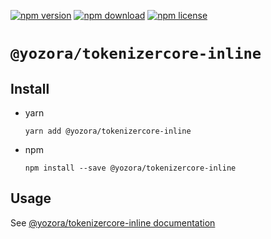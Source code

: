 [![npm version](https://img.shields.io/npm/v/@yozora/tokenizercore-inline.svg)](https://www.npmjs.com/package/@yozora/tokenizercore-inline)
[![npm download](https://img.shields.io/npm/dm/@yozora/tokenizercore-inline.svg)](https://www.npmjs.com/package/@yozora/tokenizercore-inline)
[![npm license](https://img.shields.io/npm/l/@yozora/tokenizercore-inline.svg)](https://www.npmjs.com/package/@yozora/tokenizercore-inline)


# `@yozora/tokenizercore-inline`

## Install

  * yarn

    ```console
    yarn add @yozora/tokenizercore-inline
    ```

  * npm

    ```console
    npm install --save @yozora/tokenizercore-inline
    ```

## Usage

  See [@yozora/tokenizercore-inline documentation](https://yozora.guanghechen.com/docs/package/tokenizercore-inline)
